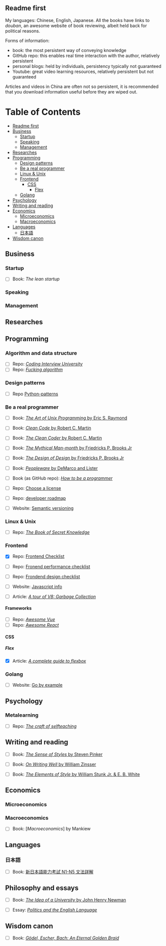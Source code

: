 
## Readme first

My languages: Chinese, English, Japanese. All the books have links to *douban*, an awesome website of book reviewing, albeit held back for political reasons.

Forms of information:
  - book: the most persistent way of conveying knowledge
  - GitHub repo: this enables real time interaction with the author, relatively persistent
  - personal blogs: held by individuals, persistency typically not guaranteed 
  - Youtube: great video learning resources, relatively persistent but not guaranteed

Articles and videos in China are often not so persistent, it is recommended that you download information useful before they are wiped out.

Table of Contents
=================

* [Readme first](#readme-first)
* [Business](#business)
   * [Startup](#startup)
   * [Speaking](#speaking)
   * [Management](#management)
* [Researches](#researches)
* [Programming](#programming)
   * [Design patterns](#design-patterns)
   * [Be a real programmer](#be-a-real-programmer)
   * [Linux &amp; Unix](#linux--unix)
   * [Frontend](#frontend)
      * [CSS](#css)
         * [Flex](#flex)
   * [Golang](#golang)
* [Psychology](#psychology)
* [Writing and reading](#writing-and-reading)
* [Economics](#economics)
   * [Microeconomics](#microeconomics)
   * [Macroeconomics](#macroeconomics)
* [Languages](#languages)
   * [日本語](#日本語)
* [Wisdom canon](#wisdom-canon)



## Business

### Startup

- [ ] Book: *The lean startup*
 
### Speaking


### Management


## Researches

## Programming


### Algorithm and data structure

- [ ] Repo: [*Coding Interview University*](https://github.com/jwasham/coding-interview-university)
- [ ] Repo: [*Fucking algorithm*](https://github.com/labuladong/fucking-algorithm)

### Design patterns

- [ ] Repo [Python-patterns](https://github.com/faif/python-patterns)



### Be a real programmer

- [ ] Book: [*The Art of Unix Programming* by Eric S. Raymond](https://book.douban.com/subject/1229959/)
- [ ] Book: [*Clean Code* by Robert C. Martin](https://book.douban.com/subject/3032825/)
- [ ] Book: [*The Clean Coder* by Robert C. Martin](https://book.douban.com/subject/6114900/)
- [ ] Book: [*The Mythical Man-month* by Friedricks P. Brooks Jr](https://book.douban.com/subject/1494471/)
- [ ] Book: [*The Design of Design* by Friedricks P. Brooks Jr](https://book.douban.com/subject/4046371/)
- [ ] Book: [*Peopleware* by DeMarco and Lister](https://book.douban.com/subject/1451438/)
- [ ] Book (as GitHub repo): [*How to be a programmer*](https://github.com/braydie/HowToBeAProgrammer)

- [ ] Repo: [Choose a license](https://github.com/github/choosealicense.com)
- [ ] Repo: [developer roadmap](https://github.com/kamranahmedse/developer-roadmap)
- [ ] Website: [Semantic versioning](https://semver.org/)

 
### Linux & Unix

- [ ] Repo: [*The Book of Secret Knowledge*](https://github.com/trimstray/the-book-of-secret-knowledge)

### Frontend

- [x] Repo: [Frontend Checklist](https://github.com/thedaviddias/Front-End-Checklist)
- [ ] Repo: [Fronend performance checklist](https://github.com/thedaviddias/Front-End-Performance-Checklist)
- [ ] Repo: [Frondend design checklist](https://github.com/thedaviddias/Front-End-Design-Checklist)
- [ ] Website: [Javascript info](https://javascript.info/polyfills)
- [ ] Article: [*A tour of V8: Garbage Collection*](http://jayconrod.com/posts/55/a-tour-of-v8-garbage-collection)


#### Frameworks

- [ ] Repo: [*Awesome Vue*](https://github.com/vuejs/awesome-vue)
- [ ] Repo: [*Awesome React*](https://github.com/enaqx/awesome-react)

#### CSS

##### Flex

- [x] Article: [*A complete guide to flexbox*](https://css-tricks.com/snippets/css/a-guide-to-flexbox/)

### Golang

- [ ] Website: [Go by example](https://gobyexample.com/)


## Psychology

### Metalearning

- [ ] Repo: [*The craft of selfteaching*](https://github.com/selfteaching/the-craft-of-selfteaching)


## Writing and reading

- [ ] Book: [*The Sense of Styles* by Steven Pinker](https://book.douban.com/subject/25846315/)
- [ ] Book: [*On Writing Well* by William Zinsser](https://book.douban.com/subject/4740002/)
- [ ] Book: [*The Elements of Style* by William Stunk Jr. & E. B. White](https://book.douban.com/subject/2210350/)


## Economics

### Microeconomics

### Macroeconomics

- [ ] Book: [*Macroeconomics*] by Mankiew


## Languages

### 日本語

- [ ] Book: [新日本語能力考試 N1-N5 文法詳解](https://book.douban.com/subject/26588441/)

## Philosophy and essays

- [ ] Book: [*The Idea of a University* by John Henry Newman](http://www.newmanreader.org/works/idea/)
- [ ] Essay: [*Politics and the English Language*](https://www.orwellfoundation.com/the-orwell-foundation/orwell/essays-and-other-works/politics-and-the-english-language/)


## Wisdom canon

- [ ] Book: [*Gödel, Escher, Bach: An Eternal Golden Braid*](https://book.douban.com/subject/1372834/)



